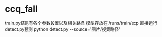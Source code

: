 # ccq_fall
train.py结尾有各个参数设置以及相关路径
模型存放在./runs/train/exp 
直接运行detect.py预测 
python detect.py --source='图片/视频路径'
